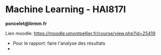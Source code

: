 <h1 id="machine-learning---hai817i">Machine Learning - HAI817I</h1>
<p><strong>poncelet@lirmm.fr</strong></p>
<p>Lien moodle: <a href="https://moodle.umontpellier.fr/course/view.php?id=25419" title="https://moodle.umontpellier.fr/course/view.php?id=25419">https://moodle.umontpellier.fr/course/view.php?id=25419</a></p>
<ul>
<li>Pour le rapport: faire l'analyse des résultats</li>
<li></li>
</ul>

